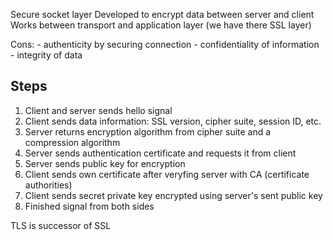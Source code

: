 Secure socket layer
Developed to encrypt data between server and client
Works between transport and application layer (we have there SSL layer)

Cons:
	- authenticity by securing connection
	- confidentiality of information
	- integrity of data

## Steps
1. Client and server sends hello signal
2. Client sends data information: SSL version, cipher suite, session ID, etc.
3. Server returns encryption algorithm from cipher suite and a compression algorithm
4. Server sends authentication certificate and requests it from client 
5. Server sends public key for encryption
6. Client sends own certificate after veryfing server with CA (certificate authorities)
7. Client sends secret private key encrypted  using server's sent public key
8. Finished signal from both sides

TLS is successor of SSL